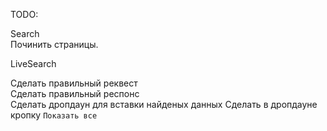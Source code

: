 TODO:

Search <br>
Починить страницы.

LiveSearch <br>

Сделать правильный реквест <br>
Сделать правильный респонс <br>
Сделать дропдаун для вставки найденых данных
Сделать в дропдауне кропку ```Показать все```